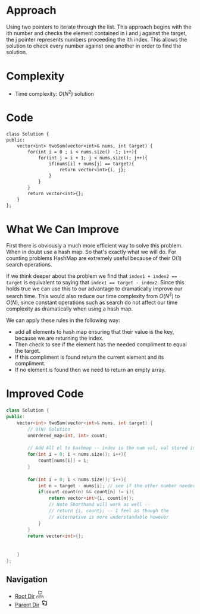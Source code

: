 # Approach
<!-- Describe your approach to solving the problem. -->
Using two pointers to iterate through the list. This approach begins with the ith number and checks the element contained in i and j against the target, the j pointer represents numbers proceeding the ith index. This allows the solution to check every number against one another in order to find the solution.
# Complexity
- Time complexity: $O(N^2)$ solution

# Code
```
class Solution {
public:
    vector<int> twoSum(vector<int>& nums, int target) {
        for(int i = 0 ; i < nums.size() -1; i++){
            for(int j = i + 1; j < nums.size(); j++){
                if(nums[i] + nums[j] == target){
                    return vector<int>{i, j};
                }
            }
        }
        return vector<int>{};
    }
};
```

# What We Can Improve
First there is obviously a much more efficient way to solve this problem. When in doubt use a hash map. So that's exactly what we will do. For counting problems HashMap are extremely useful because of their O(1) search operations. 

If we think deeper about the problem we find that `index1 + index2 == target` is equivalent to saying that `index1 == target - index2`. Since this holds true we can use this to our advantage to dramatically improve our search time. This would also reduce our time complexity from $O(N^2)$ to $O(N)$, since constant operations such as search do not affect our time complexity as dramatically when using a hash map. 

We can apply these rules in the following way:
- add all elements to hash map ensuring that their value is the key, because we are returning the index.
- Then check to see if the element has the needed compliment to equal the target.
- If this compliment is found return the current element and its compliment. 
- If no element is found then we need to return an empty array.

# Improved Code
```cpp
class Solution {
public:
    vector<int> twoSum(vector<int>& nums, int target) {
        // O(N) Solution
        unordered_map<int, int> count;

        // Add All el to hashmap -- index is the num val, val stored is the index
        for(int i = 0; i < nums.size(); i++){
            count[nums[i]] = i;
        }

        for(int i = 0; i < nums.size(); i++){
            int n = target - nums[i]; // see if the other number needed is present
            if(count.count(n) && count[n] != i){
                return vector<int>{i, count[n]}; 
                // Note Shorthand will work as well -- 
                // return {i, count}; -- I feel as though the 
                // alternative is more understandable however
            }
        }
        return vector<int>{};
        

    }
};
```

## Navigation

- [Root Dir](../Index.md) <img src="../../../Assets/root.png" alt="Root Dir Folder" style="width:20px;height:20px;">
- [Parent Dir](Index.md) <img src="../../../Assets/parent.png" alt="Root Dir Folder" style="width:20px;height:20px;">

